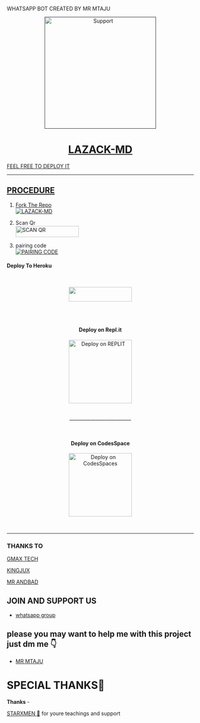 WHATSAPP BOT CREATED BY MR MTAJU

<p align="center">
  <a href="">
    <img alt=Support height="300" src="https://telegra.ph/file/78db1e2c3666e26e469d8.jpg"> 
    </p>
    <h1 align="center">LAZACK-MD<br></h1>

FEEL FREE TO DEPLOY IT

****

## PROCEDURE 


1. Fork The Repo
    <br>
<a href="https://github.com/mtaju/Lazack-md/fork"><img title= "LAZACK-MD" 
src="https://img.shields.io/badge/FORK LAZACK-MD-h?color= gold&style=for-the-badge&logo=stackshare"></a>

2. Scan Qr
    <br>
<a href="https://lazack-web2.onrender.com"><img title="SCAN QR" src="https://img.shields.io/badge/GET SESSION-h?color=darkgold&style=for-the-badge&logo=msi" width="170px" height="30.40"></a>

3. pairing code
    <br>
<a href="https://lazackpair-d6176dc614f8.herokuapp.com/pair"><img title="PAIRING CODE" src="https://img.shields.io/badge/PAIRING CODE-h?color=darkblue&style=for-the-badge&logo=msi"></a>


#### Deploy To Heroku 
<br>
<p align="center"><a href="https://heroku.com/deploy?template=https://github.com/mtaju/Lazack-md/edit/main/README.md"> <img src="https://img.shields.io/badge/Heroku%20Deploy-gold?style=for-the-badge&logo=heroku" width="170px" height="38.45"/></a></p>

<br><br>   
 
   
<h4 align="center"> Deploy on Repl.it
</h4>

<p align="center" >
    <a href="https://repl.it/github/mtaju/Lazack-md">
    <img src="https://repl.it/badge/github/quiec/whatsasena" width="170px" alt="Deploy on REPLIT" >
    </a>
</p>

<p align="center" >
    <br>
    __________________________
    <br>
</p>



<br>
 
<h4 align="center"> Deploy on CodesSpace
</h4>

</p>

<p align="center" >
    <a href="https://github.com/codespaces/new">
    <img src="https://img.shields.io/badge/DEPLOY CODESPACE-h?color=red&style=for-the-badge&logo=visualstudiocode" width="170px" alt="Deploy on CodesSpaces" >
    </a>

</p>

<p align="center" >
    <br>

****

### THANKS TO
   [GMAX TECH](https://wa.me/message/MA4OMKT7KOQYA1)
   
   [KINGJUX]()
   
   [MR ANDBAD]()

## JOIN AND SUPPORT US

* [whatsapp group](https://chat.whatsapp.com/KYmevXcP6Ki89fpqbQHoEf)

## please you may want to help me with this project just dm me 👇
* [MR MTAJU](https://wa.me/message/S4444FEFY35KH1)


<h1>SPECIAL THANKS🥰</h1>
<b>Thanks</b> -

[STARXMEN 💞]() for youre teachings and support
